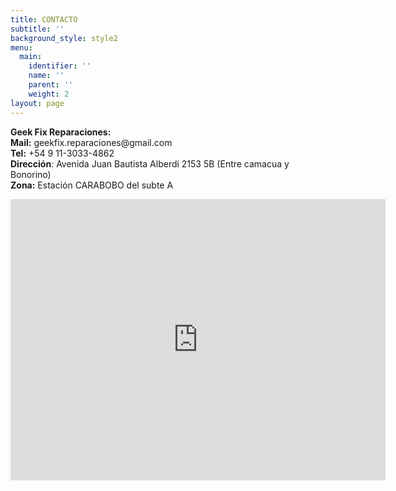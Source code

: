 ```yaml
---
title: CONTACTO
subtitle: ''
background_style: style2
menu:
  main:
    identifier: ''
    name: ''
    parent: ''
    weight: 2
layout: page
---
```

<p><strong>Geek Fix Reparaciones:</strong><br /><strong>Mail:</strong> geekfix.reparaciones@gmail.com<br /><strong>Tel:</strong> +54 9 11-3033-4862<br /><strong>Direcci&oacute;n</strong>: Avenida Juan Bautista Alberdi 2153 5B (Entre camacua y Bonorino) <br /><strong>Zona:</strong> Estaci&oacute;n CARABOBO del subte A</p>
<iframe src="https://www.google.com/maps/embed?pb=!1m18!1m12!1m3!1d3282.973764802347!2d-58.46053494962284!3d-34.630103266304936!2m3!1f0!2f0!3f0!3m2!1i1024!2i768!4f13.1!3m3!1m2!1s0x95bcca28a4ab665f%3A0xe55739e0ba47c18a!2sAv.%20Juan%20Bautista%20Alberdi%202153%2C%20C1406GRK%20CABA!5e0!3m2!1sen!2sar!4v1582050073414!5m2!1sen!2sar" width="600" height="450" frameborder="0" style="border:0;" allowfullscreen=""></iframe>
